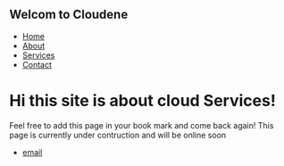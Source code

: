 ## Welcom to Cloudene

<!DOCTYPE html>
<html>
	<head>
		<!-- link to main stylesheet -->
		<link rel="stylesheet" type="text/css" href="/css/main.css">
	</head>
	<body>
		<nav>
    		<ul>
        		<li><a href="/">Home</a></li>
	        	<li><a href="/about">About</a></li>
        		<li><a href="/Services">Services</a></li>
        		<li><a href="/Contact">Contact</a></li>
    		</ul>
		</nav>
		<div class="container">
    		<div class="blurb">
        		<h1>Hi this site is about cloud Services!</h1>
				<p>Feel free to add this page in your book mark and come back again!
This page is currently under contruction and will be online soon</p>
    		</div><!-- /.blurb -->
		</div><!-- /.container -->
		<footer>
    		<ul>
        		<li><a href="mailto: ">email</a></li>
			</ul>
		</footer>
	</body>
</html>
